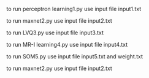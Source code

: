 to run perceptron learning1.py use input file input1.txt

to run maxnet2.py use input file input2.txt

to run LVQ3.py use input file input3.txt

to run MR-I learning4.py use input file input4.txt

to run SOM5.py use input file input5.txt and weight.txt

to run maxnet2.py use input file input2.txt
